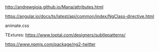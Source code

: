 http://andrewgioia.github.io/Mana/attributes.html

https://angular.io/docs/ts/latest/api/common/index/NgClass-directive.html

animate.css

TExtures:
https://www.toptal.com/designers/subtlepatterns/

https://www.npmjs.com/package/ng2-twitter
